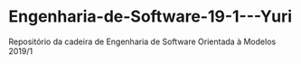 # Engenharia-de-Software-19-1---Yuri
Repositório da cadeira de Engenharia de Software Orientada à Modelos 2019/1
